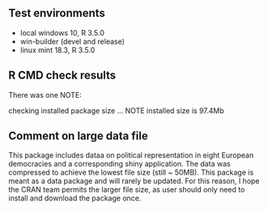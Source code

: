 ## Test environments

* local windows 10, R 3.5.0
* win-builder (devel and release)
* linux mint 18.3, R 3.5.0

## R CMD check results

There was one NOTE:

checking installed package size ... NOTE
  installed size is 97.4Mb

## Comment on large data file

This package includes dataa on political representation in eight European democracies and a corresponding shiny application.
The data was compressed to achieve the lowest file size (still ~ 50MB). 
This package is meant as a data package and will rarely be updated. 
For this reason, I hope the CRAN team permits the larger file size, as user should only need to install and download the package once.
